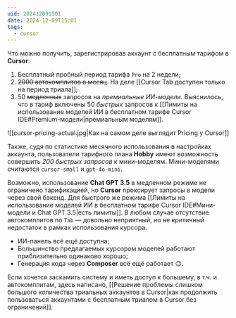 ```yaml
---
uid: 202412091501
date: 2024-12-09T15:01
tags:
  - cursor
---
```


Что можно получить, зарегистрировав аккаунт с бесплатным тарифом в **Cursor**:

1. Бесплатный пробный период тарифа `Pro` на 2 недели;
2. ~~2000 автокомплитов в месяц~~. На деле [[Cursor Tab доступен только на период триала]];
3. 50 ~~медленных~~ запросов на *премиальные ИИ-модели*. Выяснилось, что в тариф включены 50 *быстрых* запросов к [[Лимиты на использование моделей ИИ в бесплатном тарифе Cursor IDE#Premium-модели|премиальным моделям]].

![[cursor-pricing-actual.jpg|Как на самом деле выглядит Pricing у Cursor]]

Также, судя по статистике месячного использования в настройках аккаунта, пользователи тарифного плана **Hobby** имеют возможность совершить *200 быстрых запросов* к мини-моделям. Мини-моделями считаются `cursor-small` и `gpt-4o-mini`.

Возможно, использование **Chat GPT 3.5** в медленном режиме не ограничено тарификацией, но **Cursor** проксирует запросы в модели через свой бэкенд. Для быстрого же режима [[Лимиты на использование моделей ИИ в бесплатном тарифе Cursor IDE#Мини-модели и Chat GPT 3.5|есть лимиты]]. В любом случае отсутствие автокомплитов по `Tab` — довольно неприятный, но не критичный недостаток в рамках использования курсора.

- ИИ-панель всё ещё доступна;
- Большинство предлагаемых курсором моделей работают приблизительно одинаково хорошо;
- Генерация кода через **Composer** всё ещё работает 😉.

Если хочется заскамить систему и иметь доступ к большему, в т.ч. и автокомплитам, здесь написано, [[Решение проблемы слишком большого количества триальных аккаунтов в Cursor|как продолжить пользоваться аккаунтами с бесплатным триалом в Cursor без ограничений]].
